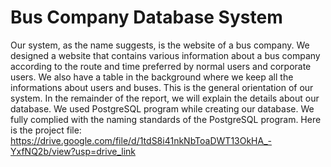# Bus Company Database System
Our system, as the name suggests, is the website of a bus company. We designed a 
website that contains various information about a bus company according to the route and 
time preferred by normal users and corporate users. We also have a table in the background 
where we keep all the informations about users and buses. This is the general orientation of 
our system. In the remainder of the report, we will explain the details about our database.
We used PostgreSQL program while creating our database. We fully complied with the 
naming standards of the PostgreSQL program. 
Here is the project file:
https://drive.google.com/file/d/1tdS8i41nkNbToaDWT13OkHA_-YxfNQ2b/view?usp=drive_link
